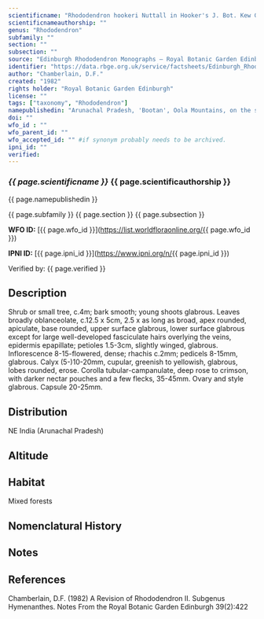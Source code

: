 ```yaml
---
scientificname: "Rhododendron hookeri Nuttall in Hooker's J. Bot. Kew Gard. Misc. 5: 359 (1853). Type: NE India"
scientificnameauthorship: ""
genus: "Rhododendron"
subfamily: ""
section: ""
subsection: ""
source: "Edinburgh Rhododendron Monographs – Royal Botanic Garden Edinburgh"
identifier: "https://data.rbge.org.uk/service/factsheets/Edinburgh_Rhododendron_Monographs.xhtml"
author: "Chamberlain, D.F."
created: "1982"
rights holder: "Royal Botanic Garden Edinburgh"
license: ""
tags: ["taxonomy", "Rhododendron"]
namepublishedin: "Arunachal Pradesh, 'Bootan', Oola Mountains, on the southern slopes of the Lablung Pass, 8-9000ft, Booth (holo. K)."
doi: ""
wfo_id : ""
wfo_parent_id: ""
wfo_accepted_id: "" #if synonym probably needs to be archived.                      
ipni_id: ""
verified:
---
```

### _{{ page.scientificname }}_ {{ page.scientificauthorship }}
 {{ page.namepublishedin }}

{{ page.subfamily }} {{ page.section }} {{ page.subsection }}

**WFO ID:** [{{ page.wfo_id }}](https://list.worldfloraonline.org/{{ page.wfo_id }})

**IPNI ID:** [{{ page.ipni_id }}](https://www.ipni.org/n/{{ page.ipni_id }})

Verified by: {{ page.verified }}



## Description
Shrub or small tree, c.4m; bark smooth; young shoots glabrous. Leaves broadly oblanceolate, c.12.5 x 5cm, 2.5 x as long as broad, apex rounded, apiculate, base rounded, upper surface glabrous, lower surface glabrous except for large well-developed fasciculate hairs overlying the veins, epidermis epapillate; petioles 1.5-3cm, slightly winged, glabrous. Inflorescence 8-15-flowered, dense; rhachis c.2mm; pedicels 8-15mm, glabrous. Calyx (5-)10-20mm, cupular, greenish to yellowish, glabrous, lobes rounded, erose. Corolla tubular-campanulate, deep rose to crimson, with darker nectar pouches and a few flecks, 35-45mm. Ovary and style glabrous. Capsule 20-25mm.

## Distribution
NE India (Arunachal Pradesh)

## Altitude


## Habitat
Mixed forests

## Nomenclatural History

                       
## Notes


## References

Chamberlain, D.F. (1982) A Revision of Rhododendron II. Subgenus Hymenanthes. Notes From the Royal Botanic Garden Edinburgh 39(2):422
